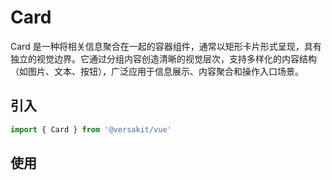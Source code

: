 # Card

Card 是一种将相关信息聚合在一起的容器组件，通常以矩形卡片形式呈现，具有独立的视觉边界。它通过分组内容创造清晰的视觉层次，支持多样化的内容结构（如图片、文本、按钮），广泛应用于信息展示、内容聚合和操作入口场景。

## 引入

```typescript
import { Card } from '@versakit/vue'
```

## 使用

<demo vue="./example/index.vue" />
